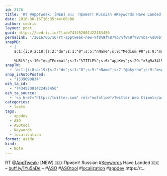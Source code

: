 ```yaml
---
id: 2176
title: 'RT @AppTweak: [NEW] 🇷🇺  Привет! Russian #Keywords Have Landed 🇷🇺  &#8211; buff.ly/1Yu5aDe &#8211; #ASO #ASOtool #localization #appdev https://t…'
date: 2016-06-16T16:35:44+00:00
author: cedric
layout: post
guid: https://cedric.io/?tid=743452001422483456
permalink: '/2016/06/16/rt-apptweak-new-%f0%9f%87%b7%f0%9f%87%ba-%d0%bf%d1%80%d0%b8%d0%b2%d0%b5%d1%82-russian-keywords-have-landed-%f0%9f%87%b7%f0%9f%87%ba-buff-ly-1yu5ade-aso-asotool-localization-appdev/'
snapMD:
  - |
    a:1:{i:0;a:18:{s:2:"do";s:1:"0";s:5:"nName";s:9:"Medium #0";s:9:"msgFormat";s:19:"%FULLTEXT%
    
    %URL%";s:10:"msgTFormat";s:7:"%TITLE%";s:6:"appKey";s:29:"x5g9a34l5z294i5y2q284e4g54454";s:6:"appSec";s:85:"d3h0a44e4s2b4i5u2r234m5f5b4v2l5q2a444h574347464a454x2w20374447494c484b4w2c464f5u2d4z2";s:8:"inclTags";s:1:"1";s:7:"fltrsOn";i:0;s:5:"fltrs";a:0:{}s:7:"proxyOn";i:0;s:7:"useSURL";i:0;s:1:"v";i:350;s:4:"publ";s:1:"0";s:11:"accessToken";s:65:"2353413aa5437433e5648ccf74a16119308317c52d1a24d8ed99f26add037528a";s:12:"appAppUserID";s:65:"104b21fd8da79171a6e7bf800d03b4b761204f242935e05d2d86850a6b1635f77";s:14:"appAppUserName";s:26:"Cédric Bousmanne (akyrho)";s:13:"appAppUserURL";s:26:"https://medium.com/@akyrho";s:7:"pubList";a:0:{}}}
snapTW:
  - 'a:1:{i:0;a:19:{s:2:"do";s:1:"0";s:5:"nName";s:7:"@akyrho";s:9:"msgFormat";s:26:"%TITLE%. %EXCERPT% - %URL%";s:6:"appKey";s:55:"x5g9a8325v2y475r3c4m48584n53446p423r3r5u3e356j5j3k4r2p3";s:6:"appSec";s:105:"d3h0a94o46415u594v3q5l5n5l4r4x474x4j484o473u4i5w2m4k494z2k344n306n5r3l5v2s554p4n3p3k45495c3z4v4d3m3u5w525";s:7:"fltrsOn";i:0;s:5:"fltrs";a:0:{}s:7:"proxyOn";i:0;s:7:"useSURL";i:0;s:1:"v";i:350;s:5:"twURL";s:25:"http://twitter.com/akyrho";s:11:"accessToken";s:50:"6678782-Eyg60SCeh7762DEIsYtTPD5GVeOuSN8ATMdF2Lpppe";s:14:"accessTokenSec";s:45:"PgGDCbcYLJnR5esZjY9ID72A33mUNCYnQwaQTBsojSJNa";s:5:"tw140";i:0;s:10:"riComments";s:1:"1";s:11:"riCommentsM";s:1:"1";s:12:"riCommentsAA";s:1:"1";s:8:"attchImg";s:1:"1";s:9:"wpImgSize";s:4:"full";}}'
snap_isAutoPosted:
  - "1539090834"
ozh_ta_id:
  - "743452001422483456"
ozh_ta_source:
  - '<a href="http://twitter.com" rel="nofollow">Twitter Web Client</a>'
categories:
  - toots
tags:
  - appdev
  - ASO
  - ASOtool
  - Keywords
  - localization
format: aside
kind:
  - Note
---
```

RT <span class="username username_linked">@<a href="https://twitter.com/AppTweak" title="AppTweak">AppTweak</a></span>: [NEW] 🇷🇺 Привет! Russian <span class="hashtag hashtag_local">#<a href="https://cedric.io/tag/keywords/">Keywords</a> Have Landed 🇷🇺 &#8211; <a href="http://buff.ly/1Yu5aDe" title="http://buff.ly/1Yu5aDe" class="link link_untco">buff.ly/1Yu5aDe</a> &#8211; <span class="hashtag hashtag_local">#<a href="https://cedric.io/tag/aso/">ASO</a> <span class="hashtag hashtag_local">#<a href="https://cedric.io/tag/asotool/">ASOtool</a> <span class="hashtag hashtag_local">#<a href="https://cedric.io/tag/localization/">localization</a> <span class="hashtag hashtag_local">#<a href="https://cedric.io/tag/appdev/">appdev</a> https://t…</p>